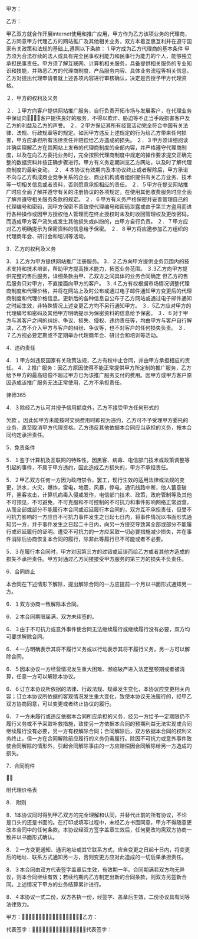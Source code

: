 
 甲方：

乙方：



甲乙双方就合作开展internet使用和推广应用，甲方作为乙方该项业务的代理商，乙方同意甲方代理乙方的网站推广及其他相关业务，双方本着互惠互利并在遵守国家有关政策和法规的基础上,遵照以下条款：
1.甲方成为乙方代理商的基本条件
甲方须为合法存续的法人或具有完全民事权利能力和民事行为能力的个人，能够独立承担民事责任。甲方须了解互联网、计算机相关服务，具备提供相关服务的专业知识和技能，并熟悉乙方的代理商制度、产品服务内容、具体业务流程等相关信息。乙方对提出代理申请者就上述各项内容进行审核确认，决定是否授予甲方代理资格。 

２．甲方的权利及义务

２．１甲方向客户提供网站推广服务，自行负责开拓市场与发展客户，在代理业务中保证向客户提供良好的服务，不得以欺诈、胁迫等不正当手段损害客户及乙方的利益及乙方的声誉。
２．２甲方保证其所有经营活动完全符合中国有关法律、法规、行政规章等的规定。如因甲方违反上述规定的行为给乙方带来任何损害，甲方应承担所有法律责任并赔偿给乙方造成的损失。
２．３甲方须详细阅读并确实理解乙方在其网站上发布的代理商制度的全部内容，并严格遵守代理商制度，以及在向乙方委托业务时，完全按照代理商制度中规定的操作要求提交正确完整的数据资料并按正确步骤进行。甲方有义务定期浏览乙方网站，以及时了解代理商制度的最新变动。
２．４本协议有效期内及本协议终止或者解除后，甲方承诺不向与乙方构成商业竞争关系的企业、商业机构或者组织提供有关乙方业务、技术等一切相关信息或者资料，否则愿意承担相应的责任。
２．５甲方在提交网站推广时应全面了解并遵守有关的注册协议的各项规定，在使用其他收费服务时应全面了解并遵守相关服务条款的规定。 
２．６甲方有义务严格保密并妥善管理自己的代理编号和密码，因甲方保密不善致使代理编号和密码泄露或由于第三方盗用而进行各种操作或因甲方授权他人管理而在终止授权时未及时收回管理权及更改密码，而造成甲方客户流失或发生其他损失或纠纷的，由甲方自行负责。
２．７甲方应对乙方明确提示为保密资料的信息给予保密。
２．８甲方将应邀参加乙方组织的代理商年会、研讨会和培训等活动。

3．乙方的权利及义务

3．１乙方为甲方提供网站推广注册服务。
3．２乙方向甲方提供业务范围内的技术支持和技术培训，帮助甲方提高技术能力，拓宽业务范围。
３.3乙方向甲方提供完整的售后服务，详细条款由甲、乙双方之间具体的业务合同确定
但乙方的售后服务只对甲方，不直接面向甲方的客户。
３.４乙方有权根据市场情况调整代理商制度和代理价格，并将在网站上及时公布或通过电子邮件通知甲方变更后的代理商制度和代理价格信息。更新后的各种信息自公布于乙方网站或通过电子邮件通知之时起生效，非特殊情况上述变更乙方均不另行通知甲方。
３．5乙方应对甲方的代理编号和密码及其他甲方明确提示为保密资料的信息给予保密。
３．６对于甲方与其客户之间的纠纷、争议、损失、侵权、违约责任等，均由甲方与客户自行解决，乙方不介入甲方与客户的纠纷、争议等，也不对客户的任何损失负责。
３．７乙方视必要定期或不定期举办代理商年会、研讨会和培训等活动。

4．违约责任

4．１甲方如违反国家有关政策法规，乙方有权中止合同，并由甲方承担相应的责任。
4．２推广服务：因乙方原因使得不能正常提供甲方所定制的推广服务，乙方给予甲方的最高赔偿不超过甲方已为该推广服务支付的费用。因甲方或甲方客户原因造成该推广服务无法正常使用，乙方不承担责任。




 
律师365






4．３除经乙方认可并授予信用额度外，乙方不接受甲方任何形式的

欠款
。因此如甲方未能按时交纳费用时即视为违约，乙方可不予受理甲方委托的业务，直至取消甲方代理资格。乙方违反其他依据本合同应当承担的义务，按本合同约定承担责任。



5．免责条件



5．１鉴于计算机及互联网的特殊性，因黑客、病毒、电信部门技术或政策调整等引起的事件，不属于甲方违约，因此造成乙方损失的，甲方不承担责任。

5．２甲乙双方任何一方因为政府禁令，罢工，现行生效的适用法律或法规的变更，洪水，火灾，爆炸，雷电，地震，风暴，停电，通讯线路中断，他人蓄意破坏，黑客攻击，计算机病毒入侵或发作，电信部门技术、政策，政府管制等及其他不可预见，不可避免，不可克服和不可控制的不可抗力和事件影响网络正常运营，从而全部或部分不能履行本合同或迟延履行本合同的，双方互不承担责任，但受不可抗力影响的一方应自不可抗力事件发生之日起七日内，将事件情况以书面形式通知另一方，并于事件发生之日起二十日内，向另一方提交导致其全部或部分不能履行或迟延履行的证明。遭受不可抗力的一方应采取一切必要措施减少损失，并在事件消除后协商恢复本合同的履行，除非此等履行已不可能或者不必要。

5．３在履行本合同时，甲方对因第三方的过错或延误而给乙方或者其他方造成的损失不承担责任。甲方对通过乙方间接接受甲方服务的第三方的损失不负责任。



6．合同终止



本合同在下述情形下解除，提出解除合同的一方应提前一个月以书面形式通知另一方。



6．１双方协商一致解除本合同。

6．２本合同期限届满，双方未续签的。

6．３由于不可抗力或意外事件使合同无法继续履行或继续履行没有必要，双方均可要求解除合同。

6．４一方明确表示其将不履行义务或以行动表示其将不履行义务，另一方可以解除合同。

6．５因本协议一方经营情况发生重大困难、濒临破产进入法定整顿期或者被清算，任意一方可以解除本协议。

6．６订立本协议所依据的法律、行政法规、规章发生变化，本协议应变更相关内容；订立本协议所依据的客观情况发生重大变化，致使本协议无法履行的，经甲乙双方协商同意，可以变更或者终止协议的履行。 

6．７一方未履行或违反依据本合同所应承担的义务，经另一方给予一定期限仍不履行义务或不予采取补救措施，致使另一方依据本合同的预期利益无法实现或合同继续履行没有必要，另一方有权解除合同；合同解除后，双方依据本合同的权利义务终止，但一方在合同解除前应履行的义务仍需履行。除因不可抗力或意外事件致使合同解除的情形外，引起合同解除事由的一方应赔偿因合同解除给另一方造成的损失。



7．合同附件



附代理价格表



8． 附则



8．1本协议同时得到甲乙双方的完全理解和认同，并替代此前的所有协议，不论是口头的还是书面的。在打印或填写过程中，未经乙方书面同意，甲方不得随意更改本合同中的任何条款。本协议经双方签字盖章生效后，任何更改均需双方协商一致并以书面形式确认。

8．２一方变更通知、通讯地址或其它联系方式，应自变更之日起十日内，将变更后的地址、联系方式通知另一方，否则变更方应对此造成的一切后果承担责任。

8．３本合同由双方代表签字盖章后生效，有效期一年。合同期满若双方均无异议，则本合同继续有效；若续约期内乙方制定出新的合同条款，则双方另签新合同。上述情况下甲方的业务结算累计进行。

8．４本协议一式二份，双方各执一份，经签字、盖章后生效，二份协议具有同等法律效力。

甲方：乙方：





代表签字：代表签字：





 


 

 
 
 
 
 
  


  
 

  


  


  
 
 
 
 

